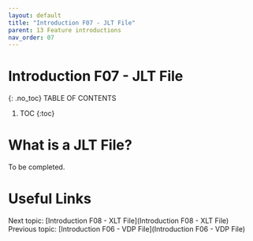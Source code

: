 ```yaml
---
layout: default
title: "Introduction F07 - JLT File"
parent: 13 Feature introductions
nav_order: 07
---
```


# Introduction F07 - JLT File
{: .no_toc}
TABLE OF CONTENTS 
1. TOC
{:toc}  

# What is a JLT File?
To be completed.  
  


# Useful Links
Next topic: [Introduction F08 - XLT File](Introduction F08 - XLT File)  
Previous topic: [Introduction F06 - VDP File](Introduction F06 - VDP File)  

